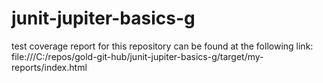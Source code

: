 # junit-jupiter-basics-g

test coverage report for this repository can be found at the following link: file:///C:/repos/gold-git-hub/junit-jupiter-basics-g/target/my-reports/index.html
